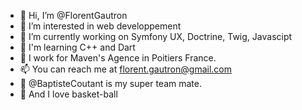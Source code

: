 - 👋 Hi, I’m @FlorentGautron
- 👀 I’m interested in web developpement
- 🌱 I’m currently working on Symfony UX, Doctrine, Twig, Javascipt
- :rocket: I'm learning C++ and Dart
- :office: I work for Maven's Agence in Poitiers France.
- 📫 You can reach me at florent.gautron@gmail.com
-  :busts_in_silhouette: @BaptisteCoutant is my super team mate.
-  :basketball: And I love basket-ball 



<!---
FlorentGautron/FlorentGautron is a ✨ special ✨ repository because its `README.md` (this file) appears on your GitHub profile.
You can click the Preview link to take a look at your changes.
--->
